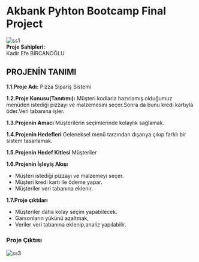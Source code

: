 # Akbank  Pyhton Bootcamp Final Project 
![ss1](https://user-images.githubusercontent.com/125546912/224541042-3caaaa7b-ad26-4a10-8a3a-461b67607f80.png) <br/>
**Proje Sahipleri:** <br/>
Kadir Efe BİRCANOĞLU <br/>

## PROJENİN TANIMI

**1.1.Proje Adı:**    Pizza Sipariş Sistemi

**1.2.Proje Konusu(Tanıtımı):**
         Müşteri kodlarla hazırlamış olduğumuz menüden istediği pizzayı ve malzemesini seçer.Sonra da bunu kredi kartıyla öder.Veri tabanına işler.

**1.3.Projenin Amacı**
Müşterilerin seçimlerinde kolaylık sağlamak.

**1.4.Projenin Hedefleri**
     Geleneksel menü tarzından dışarıya çıkıp farklı bir sistem tasarlamak.
     
**1.5.Projenin Hedef Kitlesi**
Müşteriler 

**1.6.Projenin İşleyiş Akışı**
 * Müşteri istediği pizzayı ve  malzemeyi seçer.
 * Müşteri kredi kartı ile ödeme yapar.
 *	Müşteriler veri tabanına eklenir.

**1.7.Proje çıktıları**
 *  Müşteriler daha kolay seçim yapabilecek.
 * Garsonların yükünü azaltmak,
 * Veriler veri tabanına eklenip,analiz yapılabilir.
 
### Proje Çıktısı

![ss3](https://user-images.githubusercontent.com/125546912/224541608-bfa6ce72-6e11-4bb6-87e7-98a531c04554.png)



